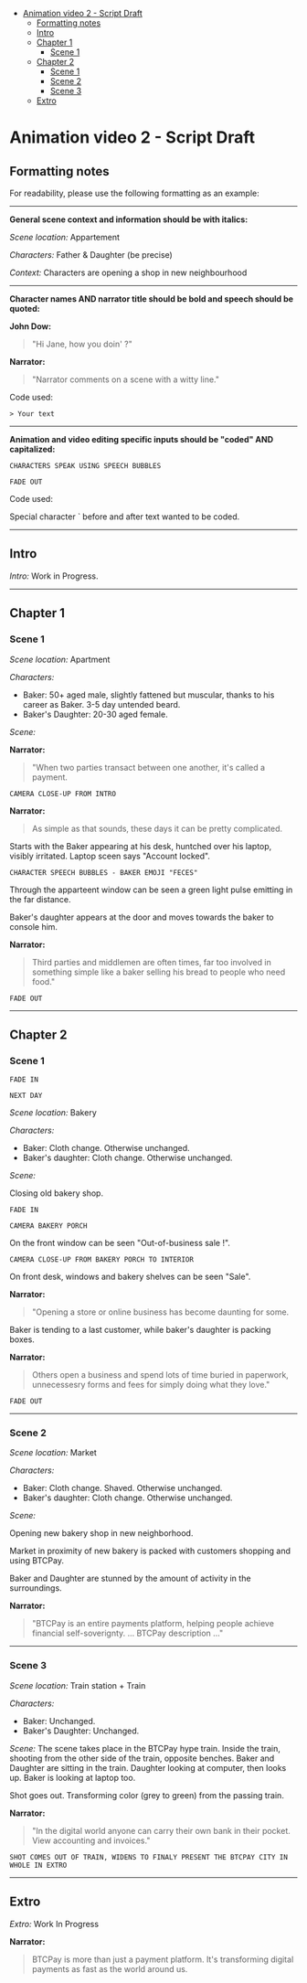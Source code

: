 
- [Animation video 2 - Script Draft](#animation-video-2---script-draft)
  - [Formatting notes](#formatting-notes)
  - [Intro](#intro)
  - [Chapter 1](#chapter-1)
    - [Scene 1](#scene-1)
  - [Chapter 2](#chapter-2)
    - [Scene 1](#scene-1-1)
    - [Scene 2](#scene-2)
    - [Scene 3](#scene-3)
  - [Extro](#extro)
    


# Animation video 2 - Script Draft

## Formatting notes

For readability, please use the following formatting as an example:

----

**General scene context and information should be with italics:**

_Scene location:_ Appartement

_Characters:_ Father & Daughter (be precise)

_Context:_ Characters are opening a shop in new neighbourhood

----

**Character names AND narrator title should be bold and speech should be quoted:**

**John Dow:**

> "Hi Jane, how you doin' ?"

**Narrator:**

> "Narrator comments on a scene with a witty line."

Code used: 

` > Your text `

----

**Animation and video editing specific inputs should be "coded" AND capitalized:**

`CHARACTERS SPEAK USING SPEECH BUBBLES`

`FADE OUT`

Code used: 

Special character ` before and after text wanted to be coded.

----

## Intro

_Intro:_ Work in Progress.

----

## Chapter 1

### Scene 1

_Scene location:_ Apartment

_Characters:_ 
* Baker: 50+ aged male, slightly fattened but muscular, thanks to his career as Baker. 3-5 day untended beard.
* Baker's Daughter: 20-30 aged female.

_Scene:_ 

**Narrator:** 
> "When two parties transact between one another, it's called a payment. 

`CAMERA CLOSE-UP FROM INTRO`

**Narrator:**
> As simple as that sounds, these days it can be pretty complicated.

Starts with the Baker appearing at his desk, huntched over his laptop, visibly irritated. Laptop sceen says "Account locked".

`CHARACTER SPEECH BUBBLES - BAKER EMOJI "FECES"`

Through the apparteent window can be seen a green light pulse emitting in the far distance.

Baker's daughter appears at the door and moves towards the baker to console him.

**Narrator:** 
> Third parties and middlemen are often times, far too involved in something simple like a baker selling his bread to people who need food."

`FADE OUT`

----

## Chapter 2
### Scene 1

`FADE IN`

`NEXT DAY`

_Scene location:_ Bakery

_Characters:_ 

* Baker: Cloth change. Otherwise unchanged.
* Baker's daughter: Cloth change. Otherwise unchanged.

_Scene:_ 

Closing old bakery shop.

`FADE IN`

`CAMERA BAKERY PORCH`

On the front window can be seen "Out-of-business sale !".

`CAMERA CLOSE-UP FROM BAKERY PORCH TO INTERIOR`

On front desk, windows and bakery shelves can be seen "Sale".

**Narrator:**
> "Opening a store or online business has become daunting for some.

Baker is tending to a last customer, while baker's daughter is packing boxes.


**Narrator:**
> Others open a business and spend lots of time buried in paperwork, unnecessesry forms and fees for simply doing what they love."

`FADE OUT`

----

### Scene 2

_Scene location:_ Market

_Characters:_

* Baker: Cloth change. Shaved. Otherwise unchanged.
* Baker's daughter: Cloth change. Otherwise unchanged.

_Scene:_ 

Opening new bakery shop in new neighborhood.

Market in proximity of new bakery is packed with customers shopping and using BTCPay.

Baker and Daughter are stunned by the amount of activity in the surroundings.


**Narrator:**
> "BTCPay is an entire payments platform, helping people achieve financial self-soverignty.
... BTCPay description ..."

----
### Scene 3

_Scene location:_ Train station + Train

_Characters:_
* Baker: Unchanged.
* Baker's Daughter: Unchanged.

_Scene:_ 
The scene takes place in the BTCPay hype train.
Inside the train, shooting from the other side of the train, opposite benches. 
Baker and Daughter are sitting in the train. Daughter looking at computer, then looks up.
Baker is looking at laptop too.

Shot goes out.
Transforming color (grey to green) from the passing train.

**Narrator:**
> "In the digital world anyone can carry their own bank in their pocket. View accounting and invoices."

`SHOT COMES OUT OF TRAIN, WIDENS TO FINALY PRESENT THE BTCPAY CITY IN WHOLE IN EXTRO`

----
## Extro

_Extro:_ Work In Progress

**Narrator:**
> BTCPay is more than just a payment platform.
It's transforming digital payments as fast as the world around us.